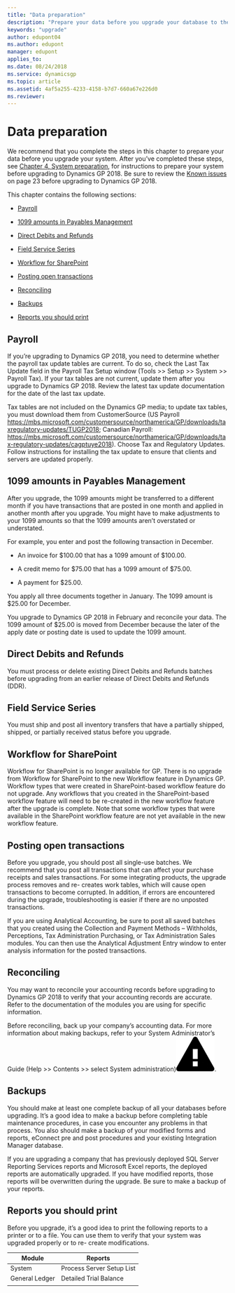 ```yaml
---
title: "Data preparation"
description: "Prepare your data before you upgrade your database to the latest version of Dynamics GP."
keywords: "upgrade"
author: edupont04
ms.author: edupont
manager: edupont
applies_to: 
ms.date: 08/24/2018
ms.service: dynamicsgp
ms.topic: article
ms.assetid: 4af5a255-4233-4158-b7d7-660a67e226d0
ms.reviewer: 
---
```

# Data preparation

<span id="_Toc498615770" class="anchor"></span>

We recommend that you complete the steps in this chapter to prepare your data before you upgrade your system. After you’ve completed these steps, see [Chapter 4, System preparation](#_System_Preparation), for instructions to prepare your system before upgrading to Dynamics GP 2018. Be sure to review the [Known issues](#_Known_issues) on page 23 before upgrading to Dynamics GP 2018.  

This chapter contains the following sections:

-   [Payroll](#payroll)  

-   [1099 amounts in Payables Management](#amounts-in-payables-management)  

-   [Direct Debits and Refunds](#direct-debits-and-refunds)  

-   [Field Service Series](#field-service-series)  

-   [Workflow for SharePoint](#workflow-for-sharepoint)  

-   [Posting open transactions](#posting-open-transactions)  

-   [Reconciling](#reconciling)  

-   [Backups](#backups)  

-   [Reports you should print](#reports-you-should-print)  

## Payroll

If you’re upgrading to Dynamics GP 2018, you need to determine whether the payroll tax update tables are current. To do so, check the Last Tax Update field in the Payroll Tax Setup window (Tools &gt;&gt; Setup &gt;&gt; System &gt;&gt; Payroll Tax). If your tax tables are not current, update them after you upgrade to Dynamics GP 2018. Review the latest tax update documentation for the date of the last tax update.

Tax tables are not included on the Dynamics GP media; to update tax tables, you must download them from CustomerSource (US Payroll <https://mbs.microsoft.com/customersource/northamerica/GP/downloads/taxregulatory-updates/TUGP2018>; Canadian Payroll: <https://mbs.microsoft.com/customersource/northamerica/GP/downloads/tax-regulatory-updates/cagptuye2018>). Choose Tax and Regulatory Updates. Follow instructions for installing the tax update to ensure that clients and servers are updated properly.

## 1099 amounts in Payables Management

After you upgrade, the 1099 amounts might be transferred to a different month if you have transactions that are posted in one month and applied in another month after you upgrade. You might have to make adjustments to your 1099 amounts so that the 1099 amounts aren’t overstated or understated.

For example, you enter and post the following transaction in December.

-   An invoice for $100.00 that has a 1099 amount of $100.00.

-   A credit memo for $75.00 that has a 1099 amount of $75.00.

-   A payment for $25.00.

You apply all three documents together in January. The 1099 amount is $25.00 for December.

You upgrade to Dynamics GP 2018 in February and reconcile your data. The 1099 amount of $25.00 is moved from December because the later of the apply date or posting date is used to update the 1099 amount.

## Direct Debits and Refunds

You must process or delete existing Direct Debits and Refunds batches before upgrading from an earlier release of Direct Debits and Refunds (DDR).

## Field Service Series

You must ship and post all inventory transfers that have a partially shipped, shipped, or partially received status before you upgrade.

## Workflow for SharePoint

Workflow for SharePoint is no longer available for GP. There is no upgrade from Workflow for SharePoint to the new Workflow feature in Dynamics GP. Workflow types that were created in SharePoint-based workflow feature do not upgrade. Any workflows that you created in the SharePoint-based workflow feature will need to be re-created in the new workflow feature after the upgrade is complete. Note that some workflow types that were available in the SharePoint workflow feature are not yet available in the new workflow feature.

## Posting open transactions

Before you upgrade, you should post all single-use batches. We recommend that you post all transactions that can affect your purchase receipts and sales transactions. For some integrating products, the upgrade process removes and re- creates work tables, which will cause open transactions to become corrupted. In addition, if errors are encountered during the upgrade, troubleshooting is easier if there are no unposted transactions.

If you are using Analytical Accounting, be sure to post all saved batches that you created using the Collection and Payment Methods – Withholds, Perceptions, Tax Administration Purchasing, or Tax Administration Sales modules. You can then use the Analytical Adjustment Entry window to enter analysis information for the posted transactions.

## Reconciling

You may want to reconcile your accounting records before upgrading to Dynamics GP 2018 to verify that your accounting records are accurate. Refer to the documentation of the modules you are using for specific information.

Before reconciling, back up your company’s accounting data. For more information about making backups, refer to your System Administrator’s Guide (Help &gt;&gt; Contents &gt;&gt; select System administration)![displays a triangle with an exclamation point to indicate warning.](media/warning.png "Warning symbol").  

## Backups

You should make at least one complete backup of all your databases before upgrading. It’s a good idea to make a backup before completing table maintenance procedures, in case you encounter any problems in that process. You also should make a backup of your modified forms and reports, eConnect pre and post procedures and your existing Integration Manager database.

If you are upgrading a company that has previously deployed SQL Server Reporting Services reports and Microsoft Excel reports, the deployed reports are automatically upgraded. If you have modified reports, those reports will be overwritten during the upgrade. Be sure to make a backup of your reports.

## Reports you should print

Before you upgrade, it’s a good idea to print the following reports to a printer or to a file. You can use them to verify that your system was upgraded properly or to re- create modifications.

| Module         | Reports                   |
|----------------|---------------------------|
| System         | Process Server Setup List |
| General Ledger | Detailed Trial Balance    |
|                |                           |


